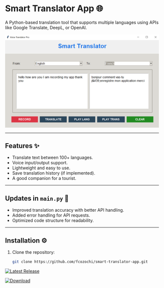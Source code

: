 # Smart Translator App 🌐

A Python-based translation tool that supports multiple languages using APIs like Google Translate, DeepL, or OpenAI.

![App Screenshot](https://raw.githubusercontent.com/fcozochi/smart-translator-app/main/screenshots/translation.png)

---

## **Features** ✨
- Translate text between 100+ languages.
- Voice input/output support.
- Lightweight and easy to use.
- Save translation history (if implemented).
- A good companion for a tourist.
---

## **Updates in `main.py`** 🔄
- Improved translation accuracy with better API handling.
- Added error handling for API requests.
- Optimized code structure for readability.

---

## **Installation** ⚙️
1. Clone the repository:
   ```bash
   git clone https://github.com/fcozochi/smart-translator-app.git


[![Latest Release](https://img.shields.io/github/v/release/fcozochi/smart-translator-app?label=Download&style=flat-square)](https://github.com/fcozochi/smart-translator-app/releases/latest)

[![Download](https://img.shields.io/badge/Download-v1.1.0-blue)](https://github.com/fcozochi/smart-translator-app/releases/tag/v1.2.0)